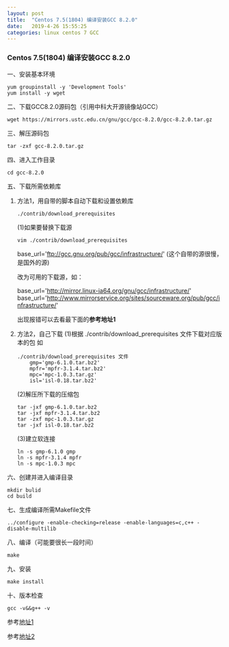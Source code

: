 ```yaml
---
layout: post
title:  "Centos 7.5(1804) 编译安装GCC 8.2.0"
date:   2019-4-26 15:55:25
categories: linux centos 7 GCC
---
```


### Centos 7.5(1804) 编译安装GCC 8.2.0

一、安装基本环境

```shell
yum groupinstall -y 'Development Tools'
yum install -y wget
```

二、下载GCC8.2.0源码包（引用中科大开源镜像站GCC）

```shell
wget https://mirrors.ustc.edu.cn/gnu/gcc/gcc-8.2.0/gcc-8.2.0.tar.gz
```

三、解压源码包 

```shell
tar -zxf gcc-8.2.0.tar.gz
```

四、进入工作目录 

```shell
cd gcc-8.2.0
```

五、下载所需依赖库  

   1. 方法1，用自带的脚本自动下载和设置依赖库 
	
      ```shell
      ./contrib/download_prerequisites
      ``` 
      
      (1)如果要替换下载源
      ```shell
      vim ./contrib/download_prerequisites
      ``` 
	    
       base_url='ftp://gcc.gnu.org/pub/gcc/infrastructure/'  (这个自带的源很慢，是国外的源) 
   
       改为可用的下载源，如： 
       
		base_url='http://mirror.linux-ia64.org/gnu/gcc/infrastructure/'
		base_url='http://www.mirrorservice.org/sites/sourceware.org/pub/gcc/infrastructure/'  
		
       出现报错可以去看最下面的**参考地址1** 
	    
   2. 方法2，自己下载
        (1)根据 ./contrib/download_prerequisites 文件下载对应版本的包
        如 
	
      ```shell
      ./contrib/download_prerequisites 文件
          gmp='gmp-6.1.0.tar.bz2'
          mpfr='mpfr-3.1.4.tar.bz2'
          mpc='mpc-1.0.3.tar.gz'
          isl='isl-0.18.tar.bz2'
      ``` 
	    
        (2)解压所下载的压缩包 
	
      ```shell
      tar -jxf gmp-6.1.0.tar.bz2
      tar -jxf mpfr-3.1.4.tar.bz2
      tar -zxf mpc-1.0.3.tar.gz
      tar -jxf isl-0.18.tar.bz2
      ``` 
	    
        (3)建立软连接 
	
      ```shell
      ln -s gmp-6.1.0 gmp
      ln -s mpfr-3.1.4 mpfr
      ln -s mpc-1.0.3 mpc
      ``` 
	    
六、创建并进入编译目录 

```shell
mkdir bulid
cd build
```

七、生成编译所需Makefile文件 

```shell
../configure -enable-checking=release -enable-languages=c,c++ -disable-multilib
``` 
    
八、编译（可能要很长一段时间） 

```shell
make
``` 
    
九、安装 

```shell
make install
``` 
    
十、版本检查 

```shell
gcc -v&&g++ -v
```

参考[地址1](http://www.pianshen.com/article/650181603/) 

参考[地址2](https://blog.csdn.net/davidhopper/article/details/79681695)
